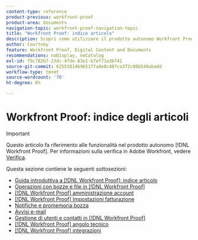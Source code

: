 ```yaml
---
content-type: reference
product-previous: workfront-proof
product-area: documents
navigation-topic: workfront-proof-navigation-topic
title: "Workfront Proof: indice articolo"
description: Scopri come utilizzare il prodotto autonomo Workfront Proof.
author: Courtney
feature: Workfront Proof, Digital Content and Documents
recommendations: noDisplay, noCatalog
exl-id: f9c782b7-23dc-4fde-83e1-b7ef71a3b741
source-git-commit: 6255181469b517fa4e0c487ca372c08b540abadd
workflow-type: tm+mt
source-wordcount: '70'
ht-degree: 0%

---
```


# Workfront Proof: indice degli articoli

<!-- Audited: 12/2023 -->

>[!IMPORTANT]
>
>Questo articolo fa riferimento alle funzionalità nel prodotto autonomo [!DNL Workfront Proof]. Per informazioni sulla verifica in Adobe Workfront, vedere [Verifica](../review-and-approve-work/proofing/proofing.md).

Questa sezione contiene le seguenti sottosezioni:

* [Guida introduttiva a  [!DNL Workfront Proof]: indice articolo](../workfront-proof/wp-getstarted/getting-started-with-workfront-proof.md)
* [Operazioni con bozze e file in [!DNL Workfront Proof]](../workfront-proof/wp-work-proofsfiles/wp-work-proofs-files.md)
* [[!DNL Workfront Proof] amministrazione account](../workfront-proof/wp-acct-admin/wp-account-admin.md)
* [[!DNL Workfront Proof] Impostazioni fatturazione](../workfront-proof/wp-billingsettings/wp-billing-settings.md)
* [Notifiche e promemoria bozza](../workfront-proof/wp-emailsntfctns/wp-emails-and-notifications.md)
* [Avvisi e-mail](../workfront-proof/wp-emailsntfctns/email-alerts/email-alerts.md)
* [Gestione di utenti e contatti in [!DNL Workfront Proof]](../workfront-proof/wp-mnguserscontacts/manage-user-contacts.md)
* [[!DNL Workfront Proof] angolo tecnico](../workfront-proof/wp-tech-corner/tech-corner.md)
* [[!DNL Workfront Proof] integrazioni](../workfront-proof/wp-integrations/wp-integrations.md)
